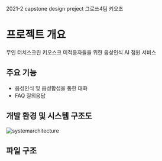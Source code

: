 2021-2 capstone design preject 그로쓰4팀 키오조

# 프로젝트 개요
 
무인 터치스크린 키오스크 미적응자들을 위한 음성인식 AI 점원 서비스 

## 주요 기능

- 음성인식 및 음성합성을 통한 대화
- FAQ 질의응답

## 개발 환경 및 시스템 구조도

![systemarchitecture](https://user-images.githubusercontent.com/61787171/142223141-f57895e9-651d-4b77-b972-3cda9f0e82f0.PNG)


## 파일 구조 
